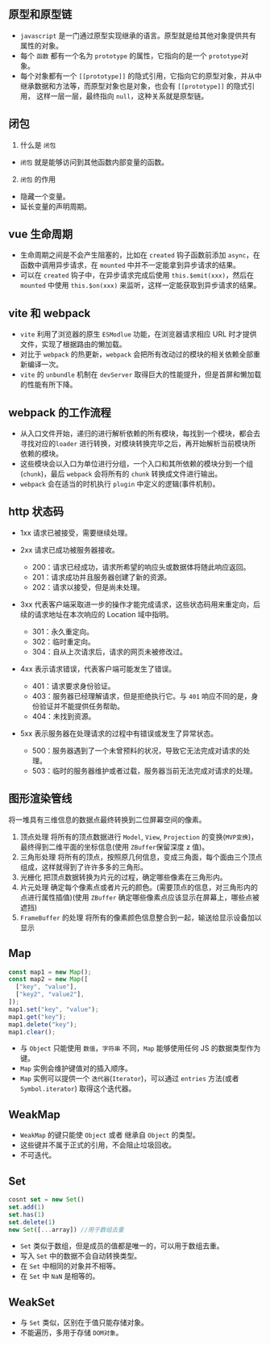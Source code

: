 ## 原型和原型链

- `javascript` 是一门通过原型实现继承的语言。原型就是给其他对象提供共有属性的对象。
- 每个 `函数` 都有一个名为 `prototype` 的属性，它指向的是一个 `prototype`对象。
- 每个对象都有一个 `[[prototype]]` 的隐式引用，它指向它的原型对象，并从中继承数据和方法等，而原型对象也是对象，也会有 `[[prototype]]` 的隐式引用，
  这样一层一层，最终指向 `null`，这种关系就是原型链。

## 闭包

1. 什么是 `闭包`

- `闭包` 就是能够访问到其他函数内部变量的函数。

2. `闭包` 的作用

- 隐藏一个变量。
- 延长变量的声明周期。

## vue 生命周期

- 生命周期之间是不会产生阻塞的，比如在 `created` 钩子函数前添加 `async`，在函数中调用异步请求，在 `mounted` 中并不一定能拿到异步请求的结果。
- 可以在 `created` 钩子中，在异步请求完成后使用 `this.$emit(xxx)`，然后在 `mounted` 中使用 `this.$on(xxx)` 来监听，这样一定能获取到异步请求的结果。

## vite 和 webpack

- `vite` 利用了浏览器的原生 `ESModlue` 功能，在浏览器请求相应 URL 时才提供文件，实现了根据路由的懒加载。
- 对比于 `webpack` 的热更新，`webpack` 会把所有改动过的模块的相关依赖全部重新编译一次。
- `vite` 的 `unbundle` 机制在 `devServer` 取得巨大的性能提升，但是首屏和懒加载的性能有所下降。

## webpack 的工作流程

- 从入口文件开始，递归的进行解析依赖的所有模块，每找到一个模块，都会去寻找对应的`loader` 进行转换，对模块转换完毕之后，再开始解析当前模块所依赖的模块。
- 这些模块会以入口为单位进行分组，一个入口和其所依赖的模块分到一个组(`chunk`)，最后 `webpack` 会将所有的 `chunk` 转换成文件进行输出。
- `webpack` 会在适当的时机执行 `plugin` 中定义的逻辑(事件机制)。

## http 状态码

- 1xx
  请求已被接受，需要继续处理。

- 2xx
  请求已成功被服务器接收。

  - 200：请求已经成功，请求所希望的响应头或数据体将随此响应返回。
  - 201：请求成功并且服务器创建了新的资源。
  - 202：请求以接受，但是尚未处理。

- 3xx
  代表客户端采取进一步的操作才能完成请求，这些状态码用来重定向，后续的请求地址在本次响应的 Location 域中指明。

  - 301：永久重定向。
  - 302：临时重定向。
  - 304：自从上次请求后，请求的网页未被修改过。

- 4xx
  表示请求错误，代表客户端可能发生了错误。

  - 401：请求要求身份验证。
  - 403：服务器已经理解请求，但是拒绝执行它。与 `401` 响应不同的是，身份验证并不能提供任务帮助。
  - 404：未找到资源。

- 5xx
  表示服务器在处理请求的过程中有错误或发生了异常状态。
  - 500：服务器遇到了一个未曾预料的状况，导致它无法完成对请求的处理。
  - 503：临时的服务器维护或者过载，服务器当前无法完成对请求的处理。

## 图形渲染管线

将一堆具有三维信息的数据点最终转换到二位屏幕空间的像素。

1. 顶点处理
   将所有的顶点数据进行 `Model`, `View`, `Projection` 的变换(`MVP变换`)，最终得到二维平面的坐标信息(使用 `ZBuffer`保留深度 z 值)。
2. 三角形处理
   将所有的顶点，按照原几何信息，变成三角面，每个面由三个顶点组成，这样就得到了许许多多的三角形。
3. 光栅化
   把顶点数据转换为片元的过程，确定哪些像素在三角形内。
4. 片元处理
   确定每个像素点或者片元的颜色。(需要顶点的信息，对三角形内的点进行属性插值)(使用 `ZBuffer` 确定哪些像素点应该显示在屏幕上，哪些点被遮挡)
5. `FrameBuffer` 的处理
   将所有的像素颜色信息整合到一起，输送给显示设备加以显示

## Map

```js
const map1 = new Map();
const map2 = new Map([
  ["key", "value"],
  ["key2", "value2"],
]);
map1.set("key", "value");
map1.get("key");
map1.delete("key");
map1.clear();
```

- 与 `Object` 只能使用 `数值`，`字符串` 不同，`Map` 能够使用任何 JS 的数据类型作为键。
- `Map` 实例会维护键值对的插入顺序。
- `Map` 实例可以提供一个 `迭代器`(`Iterator`)，可以通过 `entries` 方法(或者 `Symbol.iterator`) 取得这个迭代器。

## WeakMap

- `WeakMap` 的键只能使 `Object` 或者 继承自 `Object` 的类型。
- 这些键并不属于正式的引用，不会阻止垃圾回收。
- 不可迭代。

## Set

```js
cosnt set = new Set()
set.add(1)
set.has(1)
set.delete(1)
new Set([...array]) //用于数组去重
```

- `Set` 类似于数组，但是成员的值都是唯一的，可以用于数组去重。
- 写入 `Set` 中的数据不会自动转换类型。
- 在 `Set` 中相同的对象并不相等。
- 在 `Set` 中 `NaN` 是相等的。

## WeakSet

- 与 `Set` 类似，区别在于值只能存储对象。
- 不能遍历，多用于存储 `DOM对象`。
